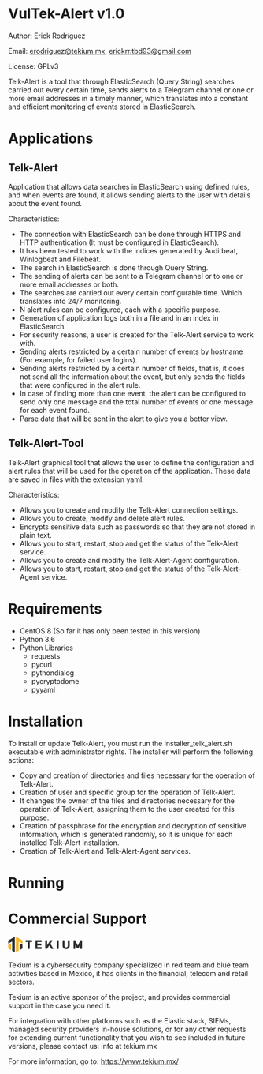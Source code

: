 # VulTek-Alert v1.0

Author: Erick Rodríguez 

Email: erodriguez@tekium.mx, erickrr.tbd93@gmail.com

License: GPLv3

Telk-Alert is a tool that through ElasticSearch (Query String) searches carried out every certain time, sends alerts to a Telegram channel or one or more email addresses in a timely manner, which translates into a constant and efficient monitoring of events stored in ElasticSearch.

# Applications
## Telk-Alert
Application that allows data searches in ElasticSearch using defined rules, and when events are found, it allows sending alerts to the user with details about the event found.

Characteristics:
- The connection with ElasticSearch can be done through HTTPS and HTTP authentication (It must be configured in ElasticSearch).
- It has been tested to work with the indices generated by Auditbeat, Winlogbeat and Filebeat.
- The search in ElasticSearch is done through Query String.
- The sending of alerts can be sent to a Telegram channel or to one or more email addresses or both.
- The searches are carried out every certain configurable time. Which translates into 24/7 monitoring.
- N alert rules can be configured, each with a specific purpose.
- Generation of application logs both in a file and in an index in ElasticSearch.
- For security reasons, a user is created for the Telk-Alert service to work with.
- Sending alerts restricted by a certain number of events by hostname (For example, for failed user logins).
- Sending alerts restricted by a certain number of fields, that is, it does not send all the information about the event, but only sends the fields that were configured in the alert rule.
- In case of finding more than one event, the alert can be configured to send only one message and the total number of events or one message for each event found.
- Parse data that will be sent in the alert to give you a better view.

## Telk-Alert-Tool
Telk-Alert graphical tool that allows the user to define the configuration and alert rules that will be used for the operation of the application. These data are saved in files with the extension yaml.

Characteristics:
- Allows you to create and modify the Telk-Alert connection settings.
- Allows you to create, modify and delete alert rules.
- Encrypts sensitive data such as passwords so that they are not stored in plain text.
- Allows you to start, restart, stop and get the status of the Telk-Alert service.
- Allows you to create and modify the Telk-Alert-Agent configuration.
- Allows you to start, restart, stop and get the status of the Telk-Alert-Agent service.

# Requirements
- CentOS 8 (So far it has only been tested in this version)
- Python 3.6
- Python Libraries
  - requests
  - pycurl
  - pythondialog
  - pycryptodome
  - pyyaml

# Installation
To install or update Telk-Alert, you must run the installer_telk_alert.sh executable with administrator rights. The installer will perform the following actions:
- Copy and creation of directories and files necessary for the operation of Telk-Alert.
- Creation of user and specific group for the operation of Telk-Alert.
- It changes the owner of the files and directories necessary for the operation of Telk-Alert, assigning them to the user created for this purpose.
- Creation of passphrase for the encryption and decryption of sensitive information, which is generated randomly, so it is unique for each installed Telk-Alert installation.
- Creation of Telk-Alert and Telk-Alert-Agent services.

# Running



# Commercial Support
![Tekium](https://github.com/unmanarc/uAuditAnalyzer2/blob/master/art/tekium_slogo.jpeg)

Tekium is a cybersecurity company specialized in red team and blue team activities based in Mexico, it has clients in the financial, telecom and retail sectors.

Tekium is an active sponsor of the project, and provides commercial support in the case you need it.

For integration with other platforms such as the Elastic stack, SIEMs, managed security providers in-house solutions, or for any other requests for extending current functionality that you wish to see included in future versions, please contact us: info at tekium.mx

For more information, go to: https://www.tekium.mx/
